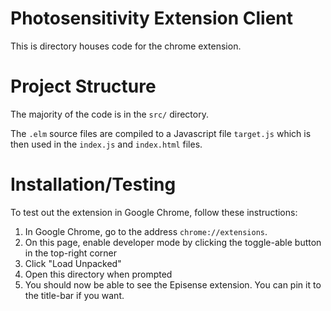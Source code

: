 # Photosensitivity Extension Client

This is directory houses code for the chrome extension.

# Project Structure

The majority of the code is in the `src/` directory.

The `.elm` source files are compiled to a Javascript file `target.js`
which is then used in the `index.js` and `index.html` files.

# Installation/Testing

To test out the extension in Google Chrome, follow these instructions:

1.  In Google Chrome, go to the address `chrome://extensions`.
2.  On this page, enable developer mode by clicking the toggle-able
    button in the top-right corner
3.  Click "Load Unpacked"
4.  Open this directory when prompted
5.  You should now be able to see the Episense extension. You can pin it
    to the title-bar if you want.
